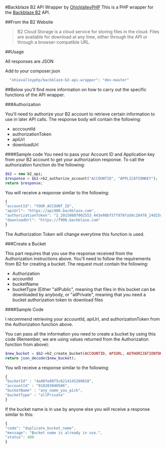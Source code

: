 #Backblaze B2 API Wrapper by [OhioValleyPHP](https://www.ohiovalleyphp.com)
This is a PHP wrapper for the [Backblaze B2](https://www.backblaze.com/b2/cloud-storage.html) API.

##From the B2 Website
> B2 Cloud Storage is a cloud service for storing files in the cloud.
> Files are available for download at any time, either through the API
> or through a browser-compatible URL.

##Usage

All responses are JSON

Add to your composer.json

```php
  "ohiovalleyphp/backblaze-b2-api-wrapper": "dev-master"
```

##Below you'll find more information on how to carry out the specific functions of the API wrapper.

###Authorization

You'll need to authorize your B2 account to retrieve certain information to use in later API calls.  The response body will contain the following:

 - acccountId
 - authorizationToken
 - apiUrl
 - downloadUrl

####Sample code
You need to pass your Account ID and Application key from your B2 account to get your authorization response.  To call the authorization function do the following:

```php
$b2 = new b2_api;
$response = $b2->b2_authorize_account("ACCOUNTID", "APPLICATIONKEY");
return $response;
```

You will receive a response similar to the following:

```javascript
{
"accountId": "YOUR_ACCOUNT_ID",
"apiUrl": "https://api900.backblaze.com",
"authorizationToken": "2_20150807002553_443e98bf57f978fa58c284f8_24d25d99772e3ba927778b39c9b0198f412d2163_acct",
"downloadUrl": "https://f900.backblaze.com"
}
```

The Authorization Token will change everytime this function is used.

###Create a Bucket

This part requires that you use the response received from the Authorization instructions above.  You'll need to follow the requirements from B2 for creating a bucket.  The request must contain the following:

 - Authorization
 - accountId
 - bucketName
 - bucketType (Either "allPublic", meaning that files in this bucket can be downloaded by anybody, or "allPrivate", meaning that you need a bucket authorization token to download files

####Sample Code

I recommend retrieving your accountId, apiUrl, and authorizationToken from the Authorization function above.

You can pass all the information you need to create a bucket by using this code (Remember, we are using values returned from the Authorization function from above):

```php
$new_bucket = $b2->b2_create_bucket(ACCOUNTID, APIURL, AUTHORIZATIONTOKEN, YOURBUCKETNAME, BUCKETTYPE);
return json_decode($new_bucket);
```

You will receive a response similar to the following:

```javascript
{
"bucketId" : "4a48fe8875c6214145260818",
"accountId" : "010203040506",
"bucketName" : "any_name_you_pick",
"bucketType" : "allPrivate"
}
```

If the bucket name is in use by anyone else you will receive a response similar to this:

```javascript
{
"code": "duplicate_bucket_name",
"message": "Bucket name is already in use.",
"status": 400
}
```